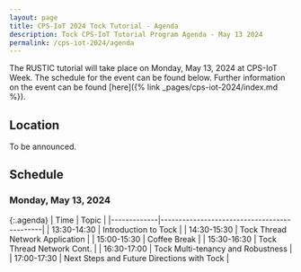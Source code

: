```yaml
---
layout: page
title: CPS-IoT 2024 Tock Tutorial - Agenda
description: Tock CPS-IoT Tutorial Program Agenda - May 13 2024
permalink: /cps-iot-2024/agenda
---
```


The RUSTIC tutorial will take place on Monday, May 13, 2024 at CPS-IoT Week. The schedule for the event can
be found below. Further information on the event can be found [here]({% link _pages/cps-iot-2024/index.md %}).

## Location

To be announced.

## Schedule

### Monday, May 13, 2024

{:.agenda}
| Time        | Topic                                       |
|-------------|---------------------------------------------|
| 13:30-14:30 | Introduction to Tock                        |
| 14:30-15:30 | Tock Thread Network Application             |
| 15:00-15:30 | Coffee Break                                |
| 15:30-16:30 | Tock Thread Network Cont.                   |
| 16:30-17:00 | Tock Multi-tenancy and Robustness           |
| 17:00-17:30 | Next Steps and Future Directions with Tock  |
